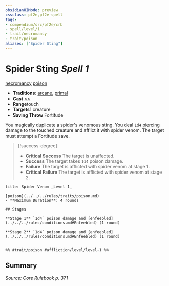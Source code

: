```yaml
---
obsidianUIMode: preview
cssclass: pf2e,pf2e-spell
tags:
- compendium/src/pf2e/crb
- spell/level/1
- trait/necromancy
- trait/poison
aliases: ["Spider Sting"]
---
```

# Spider Sting *Spell 1*   
[necromancy](../../rules/traits/necromancy.md)  [poison](../../rules/traits/poison.md)  

- **Traditions**: [arcane](../../rules/traits/arcane.md), [primal](../../rules/traits/primal.md)
- **Cast** [>>](../../rules/core-rulebook/chapter-9-playing-the-game.md#Actions "Two-Action") 
- **Range**touch
- **Targets**1 creature
- **Saving Throw** Fortitude

You magically duplicate a spider's venomous sting. You deal `1d4` piercing damage to the touched creature and afflict it with spider venom. The target must attempt a Fortitude save.

> [!success-degree] 
> - **Critical Success** The target is unaffected.
> - **Success** The target takes `1d4` poison damage.
> - **Failure** The target is afflicted with spider venom at stage 1.
> - **Critical Failure** The target is afflicted with spider venom at stage 2.

```ad-inline-affliction
title: Spider Venom _Level 1_

[poison](../../../rules/traits/poison.md)  
- **Maximum Duration**: 4 rounds

## Stages

**Stage 1** `1d4` poison damage and [enfeebled](../../../rules/conditions.md#Enfeebled) (1 round)

**Stage 2** `1d4` poison damage and [enfeebled](../../../rules/conditions.md#Enfeebled) (1 round)


%% #trait/poison #affliction/level/level-1 %%
```

## Summary

*Source: Core Rulebook p. 371*
